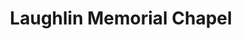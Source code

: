 ---
title: "Laughlin Memorial Chapel"
url: /pittsburgh/laughlin-memorial-chapel/
shop: Bestattungen
---